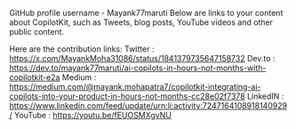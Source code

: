 GitHub profile username - Mayank77maruti
Below are links to your content about CopilotKit, such as Tweets, blog posts, YouTube videos and  other public content.

Here are the contribution links:
Twitter : https://x.com/MayankMoha31086/status/1841379735647158732
Dev.to : https://dev.to/mayank77maruti/ai-copilots-in-hours-not-months-with-copilotkit-e2a
Medium : https://medium.com/@mayank.mohapatra7/copilotkit-integrating-ai-copilots-into-your-product-in-hours-not-months-cc28e02f7378
LinkedIN : https://www.linkedin.com/feed/update/urn:li:activity:7247164108918140929/
YouTube : https://youtu.be/fEUOSMXgvNU



